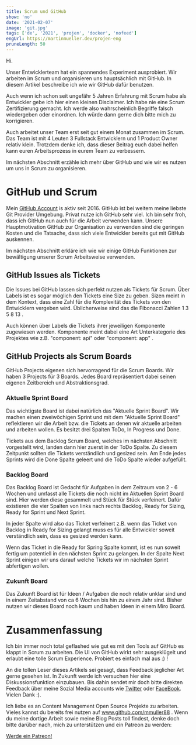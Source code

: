 ```yaml
---
title: Scrum und GitHub
show: 'no'
date: '2021-02-07'
image: 'git.jpg'
tags: ['de', '2021', 'projen', 'docker', 'nofeed']
engUrl: https://martinmueller.dev/projen-eng
pruneLength: 50
---
```


Hi.

Unser Entwicklerteam hat ein spannendes Experiment ausprobiert. Wir arbeiten im Scrum und organisieren uns hauptsächlich mit GitHub. In diesem Artikel beschreibe ich wie wir GitHub dafür benutzen.

Auch wenn ich schon seit ungefähr 5 Jahren Erfahrung mit Scrum habe als Entwickler gebe ich hier einen kleinen Disclaimer. Ich habe nie eine Scrum Zertifizierung gemacht. Ich werde also wahrscheinlich Begriffe falsch wiedergeben oder einordnen. Ich würde dann gerne dich bitte mich zu korrigieren.

Auch arbeitet unser Team erst seit gut einem Monat zusammen im Scrum. Das Team ist mit 4 Leuten 3 Fullstack Entwicklern und 1 Product Owner relativ klein. Trotzdem denke ich, dass dieser Beitrag euch dabei helfen kann euren Arbeitsprozess in eurem Team zu verbessern.

Im nächsten Abschnitt erzähle ich mehr über GitHub und wie wir es nutzen um uns in Scrum zu organisieren.

# GitHub und Scrum

Mein [GitHub Account](https://github.com/mmuller88) is aktiv seit 2016. GitHub ist bei weitem meine liebste Git Provider Umgebung. Privat nutze ich GitHub sehr viel. Ich bin sehr froh, dass ich GitHub nun auch für die Arbeit verwenden kann. Unsere Hauptmotivation GitHub zur Organisation zu verwenden sind die geringen Kosten und die Tatsache, dass sich viele Entwickler bereits gut mit GitHub auskennen.

Im nächsten Abschnitt erkläre ich wie wir einige GitHub Funktionen zur bewältigung unserer Scrum Arbeitsweise verwenden.

## GitHub Issues als Tickets

Die Issues bei GitHub lassen sich perfekt nutzen als Tickets für Scrum. Über Labels ist es sogar möglich den Tickets eine Size zu geben. Sizen meint in dem Kontext, dass eine Zahl für die Komplexität des Tickets von den Entwicklern vergeben wird. Üblicherweise sind das die Fibonacci Zahlen 1 3 5 8 13 .

Auch können über Labels die Tickets ihrer jeweiligen Komponente zugewiesen werden. Komponente meint dabei eine Art Unterkategorie des Projektes wie z.B. "component: api" oder "component: app" .

## GitHub Projects als Scrum Boards

GitHub Projects eigenen sich hervorragend für die Scrum Boards. Wir haben 3 Projects für 3 Boards. Jedes Board repräsentiert dabei seinen eigenen Zeitbereich und Abstraktionsgrad.

### Aktuelle Sprint Board

Das wichtigste Board ist dabei natürlich das "Aktuelle Sprint Board". Wir machen einen zweiwöchigen Sprint und mit dem "Aktuelle Sprint Board" reflektieren wir die Arbeit bzw. die Tickets an denen wir aktuelle arbeiten und arbeiten wollen. Es besitzt drei Spalten ToDo, In Progress und Done.

Tickets aus dem Backlog Scrum Board, welches im nächsten Abschnitt vorgestellt wird, landen dann hier zuerst in der ToDo Spalte. Zu diesem Zeitpunkt sollten die Tickets verständlich und gesized sein. Am Ende jedes Sprints wird die Done Spalte geleert und die ToDo Spalte wieder aufgefüllt.

### Backlog Board
Das Backlog Board ist Gedacht für Aufgaben in dem Zeitraum von 2 - 6 Wochen und umfasst alle Tickets die noch nicht im Aktuellen Sprint Board sind. Hier werden diese gesammelt und Stück für Stück verfeinert. Dafür existieren die vier Spalten von links nach rechts Backlog, Ready for Sizing, Ready for Sprint und Next Sprint.

In jeder Spalte wird also das Ticket verfeinert z.B. wenn das Ticket von Backlog in Ready for Sizing gelangt muss es für alle Entwickler soweit verständlich sein, dass es gesized werden kann.

Wenn das Ticket in die Ready for Spring Spalte kommt, ist es nun soweit fertig um potentiell in den nächsten Sprint zu gelangen. In der Spalte Next Sprint einigen wir uns darauf welche Tickets wir im nächsten Sprint abfertigen wollen.

### Zukunft Board
Das Zukunft Board ist für Ideen / Aufgaben die noch relativ unklar sind und in einem Zeitabstand von ca 6 Wochen bis hin zu einem Jahr sind. Bisher nutzen wir dieses Board noch kaum und haben Ideen in einem Miro Board.

# Zusammenfassung
Ich bin immer noch total geflashed wie gut es mit den Tools auf GitHub es klappt in Scrum zu arbeiten. Die UI von GitHub wirkt sehr ausgeklügelt und erlaubt eine tolle Scrum Experience. Probiert es einfach mal aus :) !

An die tollen Leser dieses Artikels sei gesagt, dass Feedback jeglicher Art gerne gesehen ist. In Zukunft werde ich versuchen hier eine Diskussionsfunktion einzubauen. Bis dahin sendet mir doch bitte direkten Feedback über meine Sozial Media accounts wie [Twitter](https://twitter.com/MartinMueller_) oder [FaceBook](https://www.facebook.com/martin.muller.10485). Vielen Dank :).

Ich liebe es an Content Management Open Source Projekte zu arbeiten. Vieles kannst du bereits frei nutzen auf www.github.com/mmuller88 . Wenn du meine dortige Arbeit sowie meine Blog Posts toll findest, denke doch bitte darüber nach, mich zu unterstützen und ein Patreon zu werden:

<a href="https://www.patreon.com/bePatron?u=29010217" data-patreon-widget-type="become-patron-button">Werde ein Patreon!</a><script async src="https://c6.patreon.com/becomePatronButton.bundle.js"></script>